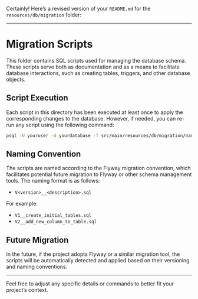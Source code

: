 Certainly! Here’s a revised version of your `README.md` for the `resources/db/migration` folder:

---

# Migration Scripts

This folder contains SQL scripts used for managing the database schema. These scripts serve both as documentation and as a means to facilitate database interactions, such as creating tables, triggers, and other database objects.

## Script Execution

Each script in this directory has been executed at least once to apply the corresponding changes to the database. However, if needed, you can re-run any script using the following command:

```bash
psql -U youruser -d yourdatabase -f src/main/resources/db/migration/name_of_script.sql
```

## Naming Convention

The scripts are named according to the Flyway migration convention, which facilitates potential future migration to Flyway or other schema management tools. The naming format is as follows:

- `V<version>__<description>.sql`

For example:
- `V1__create_initial_tables.sql`
- `V2__add_new_column_to_table.sql`

## Future Migration

In the future, if the project adopts Flyway or a similar migration tool, the scripts will be automatically detected and applied based on their versioning and naming conventions.

---

Feel free to adjust any specific details or commands to better fit your project’s context.